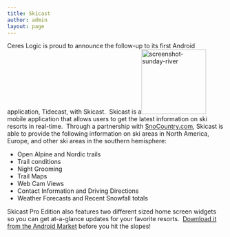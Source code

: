 ```yaml
---
title: Skicast
author: admin
layout: page
---
```

Ceres Logic is proud to announce the follow-up to its first Android application, Tidecast, with Skicast.  Skicast is a<img class="alignright" title="screenshot-sunday-river" src="http://www.cereslogic.com/pages/wp-content/uploads/2010/10/screenshot-sunday-river-150x150.png" alt="screenshot-sunday-river" width="150" height="150" /> mobile application that allows users to get the latest information on ski resorts in real-time.  Through a partnership with <a href="http://www.snocountry.com" target="_blank">SnoCountry.com</a>, Skicast is able to provide the following information on ski areas in North America, Europe, and other ski areas in the southern hemisphere:

*   Open Alpine and Nordic trails
*   Trail conditions
*   Night Grooming
*   Trail Maps
*   Web Cam Views
*   Contact Information and Driving Directions
*   Weather Forecasts and Recent Snowfall totals

Skicast Pro Edition also features two different sized home screen widgets so you can get at-a-glance updates for your favorite resorts.  <a href="http://market.android.com/details?id=com.cereslogic.skicast" target="_blank">Download it from the Android Market</a> before you hit the slopes!